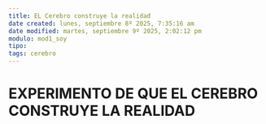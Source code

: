 ```yaml
---
title: EL Cerebro construye la realidad
date created: lunes, septiembre 8º 2025, 7:35:16 am
date modified: martes, septiembre 9º 2025, 2:02:12 pm
modulo: mod1_soy
tipo: 
tags: cerebro
---
```


# EXPERIMENTO DE QUE EL CEREBRO CONSTRUYE LA REALIDAD

